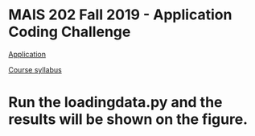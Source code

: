 # MAIS 202 Fall 2019 - Application Coding Challenge

[Application](https://docs.google.com/forms/d/e/1FAIpQLSffJrPvMK_wT8g6ALzwEr4jQAn4Sm6a-ZAY8oHmD6_5XFKmCA/viewform)

[Course syllabus](https://drive.google.com/file/d/1fs2lhfxIVgnEGWHn_HLEjpvSwbcc95Er/view)

# Run the loadingdata.py and the results will be shown on the figure.

